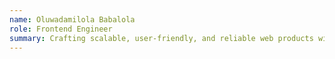 ```yaml
---
name: Oluwadamilola Babalola
role: Frontend Engineer
summary: Crafting scalable, user-friendly, and reliable web products with outstanding performance
---
```

